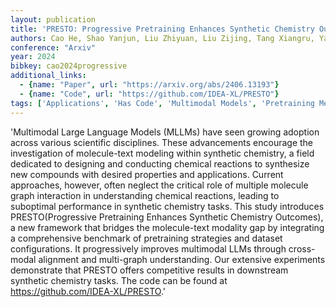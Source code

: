 ```yaml
---
layout: publication
title: 'PRESTO: Progressive Pretraining Enhances Synthetic Chemistry Outcomes'
authors: Cao He, Shao Yanjun, Liu Zhiyuan, Liu Zijing, Tang Xiangru, Yao Yuan, Li Yu
conference: "Arxiv"
year: 2024
bibkey: cao2024progressive
additional_links:
  - {name: "Paper", url: "https://arxiv.org/abs/2406.13193"}
  - {name: "Code", url: "https://github.com/IDEA-XL/PRESTO"}
tags: ['Applications', 'Has Code', 'Multimodal Models', 'Pretraining Methods', 'RAG', 'Tools', 'Training Techniques']
---
```

'Multimodal Large Language Models (MLLMs) have seen growing adoption across various scientific disciplines. These advancements encourage the investigation of molecule-text modeling within synthetic chemistry, a field dedicated to designing and conducting chemical reactions to synthesize new compounds with desired properties and applications. Current approaches, however, often neglect the critical role of multiple molecule graph interaction in understanding chemical reactions, leading to suboptimal performance in synthetic chemistry tasks. This study introduces PRESTO(Progressive Pretraining Enhances Synthetic Chemistry Outcomes), a new framework that bridges the molecule-text modality gap by integrating a comprehensive benchmark of pretraining strategies and dataset configurations. It progressively improves multimodal LLMs through cross-modal alignment and multi-graph understanding. Our extensive experiments demonstrate that PRESTO offers competitive results in downstream synthetic chemistry tasks. The code can be found at https://github.com/IDEA-XL/PRESTO.'

